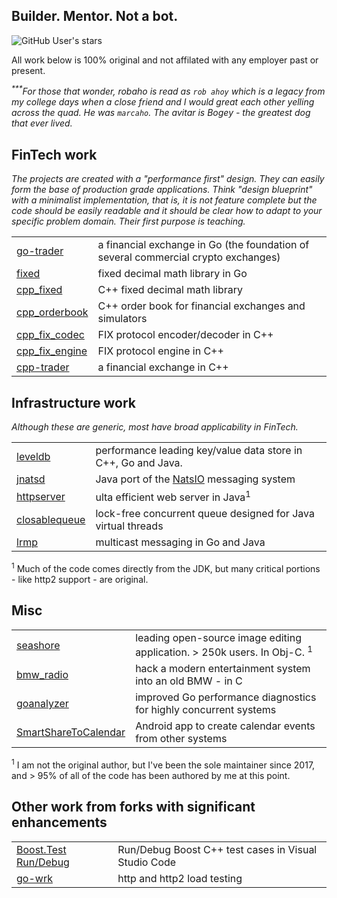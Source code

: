 ## Builder. Mentor. Not a bot.

![GitHub User's stars](https://img.shields.io/github/stars/robaho)

All work below is 100% original and not affilated with any employer past or present.

_<sup>***</sup>For those that wonder, robaho is read as `rob ahoy` which is a legacy from my college days when a close friend and I would great each other yelling across the quad. He was `marcaho`. The avitar is Bogey - the greatest dog that ever lived._ 

## FinTech work

_The projects are created with a "performance first" design. They can easily form the base of production grade applications. Think "design blueprint" with a minimalist implementation, that is, it is not feature complete but the code should be easily readable and it should be clear how to adapt to your specific problem domain. Their first purpose is teaching._

| | |
| ----- | ----- |
| [go-trader](https://github.com/robaho/go-trader) | a financial exchange in Go (the foundation of several commercial crypto exchanges) |
| [fixed](https://github.com/robaho/fixed) | fixed decimal math library in Go |
| [cpp_fixed](https://github.com/robaho/cpp_fixed) | C++ fixed decimal math library |
| [cpp_orderbook](https://github.com/robaho/cpp_orderbook) | C++ order book for financial exchanges and simulators |
| [cpp_fix_codec](https://github.com/robaho/cpp_fix_codec) | FIX protocol encoder/decoder in C++ |
| [cpp_fix_engine](https://github.com/robaho/cpp_fix_engine) | FIX protocol engine in C++ |
| [cpp-trader](https://github.com/robaho/cpp-trader)| a financial exchange in C++|

## Infrastructure work

_Although these are generic, most have broad applicability in FinTech._

| | |
| ----- | ----- |
| [leveldb](https://github.com/robaho/cpp_leveldb) | performance leading key/value data store in C++, Go and Java. |
| [jnatsd](https://github.com/robaho/jnatsd) | Java port of the [NatsIO](https://github.com/nats-io) messaging system |
| [httpserver](https://github.com/robaho/httpserver) | ulta efficient web server in Java<sup>1</sup> |
| [closablequeue](https://github.com/robaho/closablequeue) | lock-free concurrent queue designed for Java virtual threads |
| [lrmp](https://github.com/robaho/lrmp) | multicast messaging in Go and Java |

<sup>1</sup> Much of the code comes directly from the JDK, but many critical portions - like http2 support - are original.

## Misc

| | |
| ----- | ----- |
| [seashore](https://github.com/robaho/cpp_leveldb) | leading open-source image editing application. > 250k users. In Obj-C. <sup>1</sup> |
| [bmw_radio](https://github.com/robaho/bmw_radio) | hack a modern entertainment system into an old BMW - in C |
| [goanalyzer](https://github.com/robaho/goanalyzer) | improved Go performance diagnostics for highly concurrent systems |
| [SmartShareToCalendar](https://github.com/robaho/SmartShareToCalendar) | Android app to create calendar events from other systems |

<sup>1</sup> I am not the original author, but I've been the sole maintainer since 2017, and > 95% of all of the code has been authored by me at this point.

## Other work from forks with significant enhancements
| | |
| ----- | ----- |
| [Boost.Test Run/Debug](https://github.com/robaho/vscode-boost-test-adapter) | Run/Debug Boost C++ test cases in Visual Studio Code |
| [go-wrk](https://github.com/robaho/go-wrk) | http and http2 load testing |



